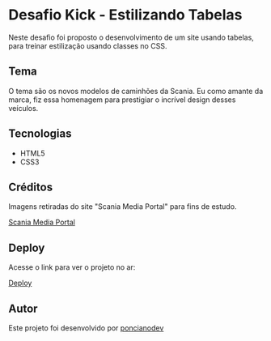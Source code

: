 
# Desafio Kick - Estilizando Tabelas

Neste desafio foi proposto o desenvolvimento de um site usando tabelas, para treinar estilização usando classes no CSS.

## Tema

O tema são os novos modelos de caminhões da Scania. Eu como amante da marca, fiz essa homenagem para prestigiar o incrível design desses veículos.

## Tecnologias

- HTML5
- CSS3

## Créditos 

Imagens retiradas do site "Scania Media Portal" para fins de estudo.

[Scania Media Portal](https://mediaportal.scania.com/group/en/home.html)


## Deploy

Acesse o link para ver o projeto no ar:

[Deploy](https://poncianodev.github.io/desafio-11-12-kick/)

## Autor

Este projeto foi desenvolvido por [poncianodev](https://www.linkedin.com/in/lucas-ponciano/)
